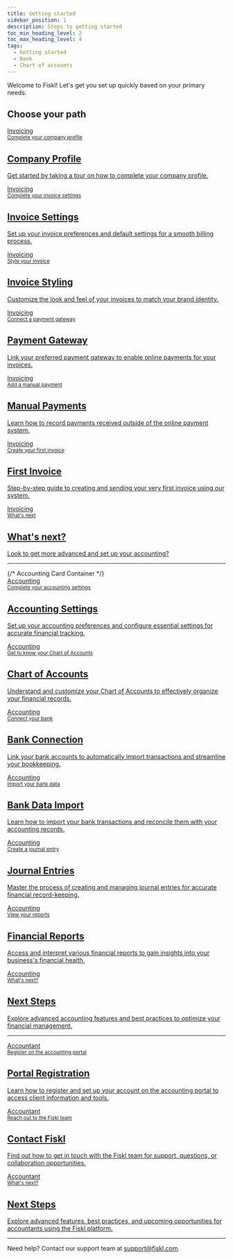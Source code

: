 ```yaml
---
title: Getting started
sidebar_position: 1
description: Steps to getting started
toc_min_heading_level: 2
toc_max_heading_level: 4
tags:
  - Getting started
  - Bank
  - Chart of accounts
---
```



Welcome to Fiskl! Let's get you set up quickly based on your primary needs.

## Choose your path


<CardContainer>
<div className="card-grid invoicing-cards">
  <a href="with-invoicing#complete-your-company-profile">
    <div className="card">
      <div className="card__header">
        <div>Invoicing</div>
        <small>Complete your company profile</small>
        <div style={{ width: '80%', height: '2px', backgroundColor: 'white', margin: '1rem auto' }}></div>
      </div>
      <div className="card__body">
        <h2>Company Profile</h2>
        <p>Get started by taking a tour on how to complete your company profile.</p>
      </div>
    </div>
  </a>

  <a href="with-invoicing#complete-your-invoice-settings">
  <div className="card">
    <div className="card__header">
      <div>Invoicing</div>
      <small>Complete your invoice settings</small>
      <div style={{ width: '80%', height: '2px', backgroundColor: 'white', margin: '1rem auto' }}></div>
    </div>
    <div className="card__body">
      <h2>Invoice Settings</h2>
      <p>Set up your invoice preferences and default settings for a smooth billing process.</p>
    </div>
  </div>
</a>

<a href="with-invoicing#style-your-invoice">
  <div className="card">
    <div className="card__header">
      <div>Invoicing</div>
      <small>Style your invoice</small>
      <div style={{ width: '80%', height: '2px', backgroundColor: 'white', margin: '1rem auto' }}></div>
    </div>
    <div className="card__body">
      <h2>Invoice Styling</h2>
      <p>Customize the look and feel of your invoices to match your brand identity.</p>
    </div>
  </div>
</a>

<a href="with-invoicing#connect-a-payment-gateway">
  <div className="card">
    <div className="card__header">
      <div>Invoicing</div>
      <small>Connect a payment gateway</small>
      <div style={{ width: '80%', height: '2px', backgroundColor: 'white', margin: '1rem auto' }}></div>
    </div>
    <div className="card__body">
      <h2>Payment Gateway</h2>
      <p>Link your preferred payment gateway to enable online payments for your invoices.</p>
    </div>
  </div>
</a>

<a href="with-invoicing#add-a-manual-payment">
  <div className="card">
    <div className="card__header">
      <div>Invoicing</div>
      <small>Add a manual payment</small>
      <div style={{ width: '80%', height: '2px', backgroundColor: 'white', margin: '1rem auto' }}></div>
    </div>
    <div className="card__body">
      <h2>Manual Payments</h2>
      <p>Learn how to record payments received outside of the online payment system.</p>
    </div>
  </div>
</a>

<a href="with-invoicing#create-your-first-invoice">
  <div className="card">
    <div className="card__header">
      <div>Invoicing</div>
      <small>Create your first invoice</small>
      <div style={{ width: '80%', height: '2px', backgroundColor: 'white', margin: '1rem auto' }}></div>
    </div>
    <div className="card__body">
      <h2>First Invoice</h2>
      <p>Step-by-step guide to creating and sending your very first invoice using our system.</p>
    </div>
  </div>
</a>
<a href="with-invoicing#whats-next">
  <div className="card">
    <div className="card__header">
      <div>Invoicing</div>
      <small>What's next</small>
      <div style={{ width: '80%', height: '2px', backgroundColor: 'white', margin: '1rem auto' }}></div>
    </div>
    <div className="card__body">
      <h2>What's next?</h2>
      <p>Look to get more advanced and set up your accounting?</p>
    </div>
  </div>
</a>

</div>
</CardContainer>

---

<CardContainer>
{/* Accounting Card Container */}
<div className="card-grid accounting-cards">
  <a href="with-accounting#complete-your-accounting-settings">
    <div className="card">
      <div className="card__header">
        <div>Accounting</div>
        <small>Complete your accounting settings</small>
        <div style={{ width: '80%', height: '2px', backgroundColor: 'white', margin: '1rem auto' }}></div>
      </div>
      <div className="card__body">
        <h2>Accounting Settings</h2>
        <p>Set up your accounting preferences and configure essential settings for accurate financial tracking.</p>
      </div>
    </div>
  </a>

  <a href="with-accounting#get-to-know-your-chart-of-accounts">
    <div className="card">
      <div className="card__header">
        <div>Accounting</div>
        <small>Get to know your Chart of Accounts</small>
        <div style={{ width: '80%', height: '2px', backgroundColor: 'white', margin: '1rem auto' }}></div>
      </div>
      <div className="card__body">
        <h2>Chart of Accounts</h2>
        <p>Understand and customize your Chart of Accounts to effectively organize your financial records.</p>
      </div>
    </div>
  </a>

  <a href="with-accounting#connect-your-bank">
    <div className="card">
      <div className="card__header">
        <div>Accounting</div>
        <small>Connect your bank</small>
        <div style={{ width: '80%', height: '2px', backgroundColor: 'white', margin: '1rem auto' }}></div>
      </div>
      <div className="card__body">
        <h2>Bank Connection</h2>
        <p>Link your bank accounts to automatically import transactions and streamline your bookkeeping.</p>
      </div>
    </div>
  </a>

  <a href="with-accounting#import-your-bank-data">
    <div className="card">
      <div className="card__header">
        <div>Accounting</div>
        <small>Import your bank data</small>
        <div style={{ width: '80%', height: '2px', backgroundColor: 'white', margin: '1rem auto' }}></div>
      </div>
      <div className="card__body">
        <h2>Bank Data Import</h2>
        <p>Learn how to import your bank transactions and reconcile them with your accounting records.</p>
      </div>
    </div>
  </a>

  <a href="with-accounting#create-a-journal-entry">
    <div className="card">
      <div className="card__header">
        <div>Accounting</div>
        <small>Create a journal entry</small>
        <div style={{ width: '80%', height: '2px', backgroundColor: 'white', margin: '1rem auto' }}></div>
      </div>
      <div className="card__body">
        <h2>Journal Entries</h2>
        <p>Master the process of creating and managing journal entries for accurate financial record-keeping.</p>
      </div>
    </div>
  </a>

  <a href="with-accounting#view-your-reports">
    <div className="card">
      <div className="card__header">
        <div>Accounting</div>
        <small>View your reports</small>
        <div style={{ width: '80%', height: '2px', backgroundColor: 'white', margin: '1rem auto' }}></div>
      </div>
      <div className="card__body">
        <h2>Financial Reports</h2>
        <p>Access and interpret various financial reports to gain insights into your business's financial health.</p>
      </div>
    </div>
  </a>

  <a href="with-accounting#whats-next">
    <div className="card">
      <div className="card__header">
        <div>Accounting</div>
        <small>What's next?</small>
        <div style={{ width: '80%', height: '2px', backgroundColor: 'white', margin: '1rem auto' }}></div>
      </div>
      <div className="card__body">
        <h2>Next Steps</h2>
        <p>Explore advanced accounting features and best practices to optimize your financial management.</p>
      </div>
    </div>
  </a>
</div>
</CardContainer>

---

<CardContainer>
<div className="card-grid accountant-cards">
  <a href="as-an-accountant#register-on-the-accounting-portal">
    <div className="card">
      <div className="card__header">
        <div>Accountant</div>
        <small>Register on the accounting portal</small>
        <div style={{ width: '80%', height: '2px', backgroundColor: 'white', margin: '1rem auto' }}></div>
      </div>
      <div className="card__body">
        <h2>Portal Registration</h2>
        <p>Learn how to register and set up your account on the accounting portal to access client information and tools.</p>
      </div>
    </div>
  </a>

  <a href="as-an-accountant#reach-out-to-the-fiskl-team">
    <div className="card">
      <div className="card__header">
        <div>Accountant</div>
        <small>Reach out to the Fiskl team</small>
        <div style={{ width: '80%', height: '2px', backgroundColor: 'white', margin: '1rem auto' }}></div>
      </div>
      <div className="card__body">
        <h2>Contact Fiskl</h2>
        <p>Find out how to get in touch with the Fiskl team for support, questions, or collaboration opportunities.</p>
      </div>
    </div>
  </a>

  <a href="as-an-accountant#whats-next">
    <div className="card">
      <div className="card__header">
        <div>Accountant</div>
        <small>What's next?</small>
        <div style={{ width: '80%', height: '2px', backgroundColor: 'white', margin: '1rem auto' }}></div>
      </div>
      <div className="card__body">
        <h2>Next Steps</h2>
        <p>Explore advanced features, best practices, and upcoming opportunities for accountants using the Fiskl platform.</p>
      </div>
    </div>
  </a>
</div>
</CardContainer>

--- 

Need help? Contact our support team at support@fiskl.com.
